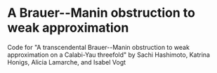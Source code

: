 # A Brauer--Manin obstruction to weak approximation
Code for "A transcendental Brauer--Manin obstruction to weak approximation on a Calabi-Yau threefold" by Sachi Hashimoto, Katrina Honigs, Alicia Lamarche, and Isabel Vogt
